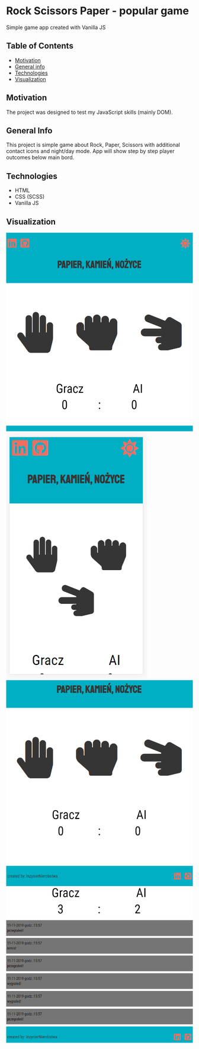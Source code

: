 # Rock Scissors Paper - popular game
Simple game app created with Vanilla JS

## Table of Contents
* [Motivation](#motivation)
* [General info](#general-info)
* [Technologies](#technologies)
* [Visualization](#visualization)

## Motivation
The project was designed to test my JavaScript skills (mainly DOM).

## General Info
This project is simple game about Rock, Paper, Scissors with additional contact icons and night/day mode. App will show step by step player outcomes below main bord.
## Technologies

* HTML
* CSS (SCSS)
* Vanilla JS 

## Visualization
![Presentation 1](https://github.com/InzynierNierobstwa/rock_scissors_paper/blob/master/screen/2019-11-11%2015_51_30-Window.png)
![Presentation 2](https://github.com/InzynierNierobstwa/rock_scissors_paper/blob/master/screen/2019-11-11%2015_56_52-Window.png)
![Presentation 3](https://github.com/InzynierNierobstwa/rock_scissors_paper/blob/master/screen/2019-11-11%2015_57_16-Window.png)
![Presentation 4](https://github.com/InzynierNierobstwa/rock_scissors_paper/blob/master/screen/2019-11-11%2015_57_37-Window.png)
